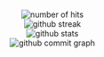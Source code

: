 <div align="center">
	<br>
    <img src="https://komarev.com/ghpvc/?username=z00rat&label=number+of+hits&style=flat-square&color=81a1c1" alt="number of hits" />
    <br>
    <img src="http://github-readme-streak-stats.herokuapp.com?user=z00rat&theme=nord&hide_border=true" alt="github streak" />
    <br>
    <img src="https://github-readme-stats.vercel.app/api?username=z00rat&show_icons=true&count_private=true&cache_seconds=86400&theme=nord" alt="github stats" />
    <br>
    <img src="https://activity-graph.herokuapp.com/graph?username=z00rat&bg_color=2e3440&color=eceff4&line=d8dee9&point=5e81ac&area=true&hide_border=true" alt="github commit graph">
    <br>
</div>
